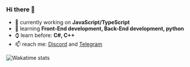 ### Hi there 👋

- 🔭 currently working on **JavaScript/TypeScript**
- 🌱 learning **Front-End development, Back-End development, python**
- ⌚ learn before: **C#, C++**
- 📫 reach me: [Discord](https://discord.com/users/481344295354368020) and [Telegram](https://t.me/Dave_Shelby)

<!-- General stats of profile -->
![Wakatime stats](https://github-readme-stats.vercel.app/api/wakatime?username=demonwayne)
